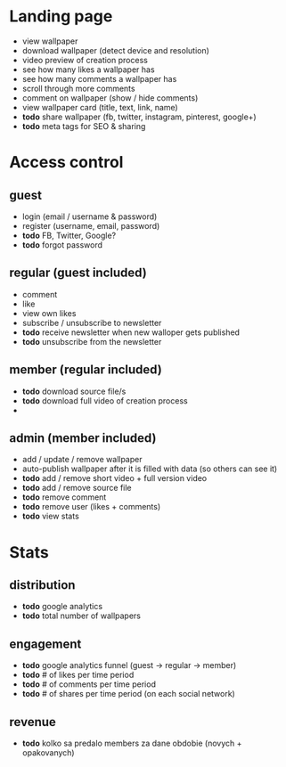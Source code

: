 # Landing page
- view wallpaper
- download wallpaper (detect device and resolution)
- video preview of creation process
- see how many likes a wallpaper has
- see how many comments a wallpaper has
- scroll through more comments
- comment on wallpaper (show / hide comments)
- view wallpaper card (title, text, link, name)
- **todo** share wallpaper (fb, twitter, instagram, pinterest, google+)
- **todo** meta tags for SEO & sharing

# Access control
## guest
- login (email / username & password)
- register (username, email, password)
- **todo** FB, Twitter, Google?
- **todo** forgot password
## regular (guest included)
- comment
- like
- view own likes
- subscribe / unsubscribe to newsletter
- **todo** receive newsletter when new walloper gets published
- **todo** unsubscribe from the newsletter
## member (regular included)
- **todo** download source file/s
- **todo** download full video of creation process
- 
## admin (member included)
- add / update / remove wallpaper
- auto-publish wallpaper after it is filled with data (so others can see it)
- **todo** add / remove short video + full version video
- **todo** add / remove  source file
- **todo** remove comment
- **todo** remove user (likes + comments)
- **todo** view stats

# Stats
## distribution
- **todo** google analytics
- **todo** total number of wallpapers
## engagement
- **todo** google analytics funnel (guest -> regular -> member)
- **todo** # of likes per time period
- **todo** # of comments per time period
- **todo** # of shares per time period (on each social network)
## revenue
-  **todo** kolko sa predalo members za dane obdobie (novych + opakovanych)

